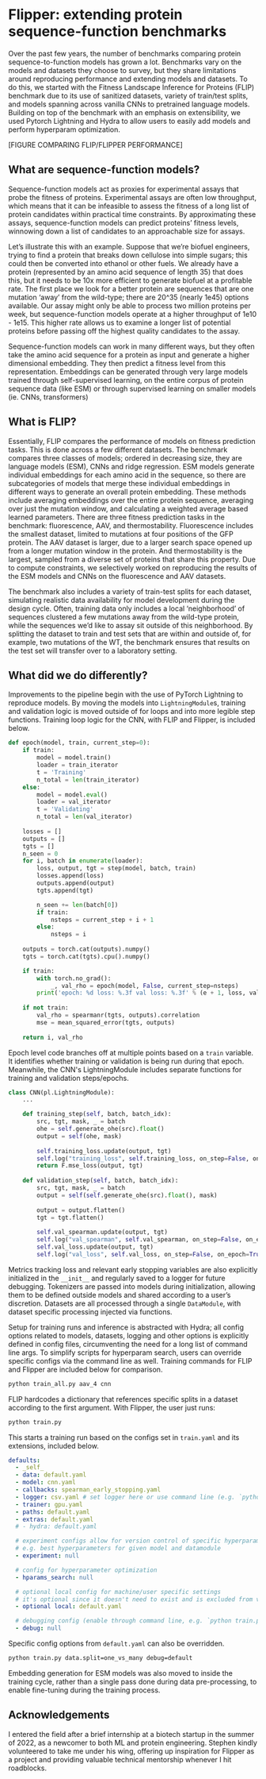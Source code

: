 # Flipper: extending protein sequence-function benchmarks

Over the past few years, the number of benchmarks comparing protein sequence-to-function models has grown a lot. Benchmarks vary on the models and datasets they choose to survey, but they share limitations around reproducing performance and extending models and datasets. To do this, we started with the Fitness Landscape Inference for Proteins (FLIP) benchmark due to its use of sanitized datasets, variety of train/test splits, and models spanning across vanilla CNNs to pretrained language models. Building on top of the benchmark with an emphasis on extensibility, we used Pytorch Lightning and Hydra to allow users to easily add models and perform hyperparam optimization.

[FIGURE COMPARING FLIP/FLIPPER PERFORMANCE]

## What are sequence-function models?
Sequence-function models act as proxies for experimental assays that probe the fitness of proteins. Experimental assays are often low throughput, which means that it can be infeasible to assess the fitness of a long list of protein candidates within practical time constraints. By approximating these assays, sequence-function models can predict proteins’ fitness levels, winnowing down a list of candidates to an approachable size for assays.

Let’s illustrate this with an example. Suppose that we’re biofuel engineers, trying to find a protein that breaks down cellulose into simple sugars; this could then be converted into ethanol or other fuels. We already have a protein (represented by an amino acid sequence of length 35) that does this, but it needs to be 10x more efficient to generate biofuel at a profitable rate. The first place we look for a better protein are sequences that are one mutation ‘away’ from the wild-type; there are 20^35 (nearly 1e45) options available. Our assay might only be able to process two million proteins per week, but sequence-function models operate at a higher throughput of 1e10 - 1e15. This higher rate allows us to examine a longer list of potential proteins before passing off the highest quality candidates to the assay.

Sequence-function models can work in many different ways, but they often take the amino acid sequence for a protein as input and generate a higher dimensional embedding. They then predict a fitness level from this representation. Embeddings can be generated through very large models trained through self-supervised learning, on the entire corpus of protein sequence data (like ESM) or through supervised learning on smaller models (ie. CNNs, transformers)

## What is FLIP?
Essentially, FLIP compares the performance of models on fitness prediction tasks. This is done across a few different datasets. The benchmark compares three classes of models; ordered in decreasing size, they are language models (ESM), CNNs and ridge regression. ESM models generate individual embeddings for each amino acid in the sequence, so there are subcategories of models that merge these individual embeddings in different ways to generate an overall protein embedding. These methods include averaging embeddings over the entire protein sequence, averaging over just the mutation window, and calculating a weighted average based learned parameters.
There are three fitness prediction tasks in the benchmark: fluorescence, AAV, and thermostability. Fluorescence includes the smallest dataset, limited to mutations at four positions of the GFP protein. The AAV dataset is larger, due to a larger search space opened up from a longer mutation window in the protein. And thermostability is the largest, sampled from a diverse set of proteins that share this property. Due to compute constraints, we selectively worked on reproducing the results of the ESM models and CNNs on the fluorescence and AAV datasets.

The benchmark also includes a variety of train-test splits for each dataset, simulating realistic data availability for model development during the design cycle. Often, training data only includes a local ‘neighborhood’ of sequences clustered a few mutations away from the wild-type protein, while the sequences we’d like to assay sit outside of this neighborhood. By splitting the dataset to train and test sets that are within and outside of, for example, two mutations of the WT, the benchmark ensures that results on the test set will transfer over to a laboratory setting.

## What did we do differently?
Improvements to the pipeline begin with the use of PyTorch Lightning to reproduce models. By moving the models into `LightningModule`s, training and validation logic is moved outside of for loops and into more legible step functions. Training loop logic for the CNN, with FLIP and Flipper, is included below.

```python
def epoch(model, train, current_step=0):
    if train:
        model = model.train()
        loader = train_iterator
        t = 'Training'
        n_total = len(train_iterator)
    else:
        model = model.eval()
        loader = val_iterator
        t = 'Validating'
        n_total = len(val_iterator) 
    
    losses = []
    outputs = []
    tgts = []
    n_seen = 0
    for i, batch in enumerate(loader):
        loss, output, tgt = step(model, batch, train)
        losses.append(loss)
        outputs.append(output)
        tgts.append(tgt)

        n_seen += len(batch[0])
        if train:
            nsteps = current_step + i + 1
        else:
            nsteps = i
        
    outputs = torch.cat(outputs).numpy()
    tgts = torch.cat(tgts).cpu().numpy()

    if train:
        with torch.no_grad():
            _, val_rho = epoch(model, False, current_step=nsteps)
        print('epoch: %d loss: %.3f val loss: %.3f' % (e + 1, loss, val_rho))
    
    if not train:
        val_rho = spearmanr(tgts, outputs).correlation
        mse = mean_squared_error(tgts, outputs)
        
    return i, val_rho
```

Epoch level code branches off at multiple points based on a `train` variable. It identifies whether training or validation is being run during that epoch. Meanwhile, the CNN's LightningModule includes separate functions for training and validation steps/epochs.

```python
class CNN(pl.LightningModule):
    ...

    def training_step(self, batch, batch_idx):
        src, tgt, mask, _ = batch
        ohe = self.generate_ohe(src).float()
        output = self(ohe, mask)
        
        self.training_loss.update(output, tgt)
        self.log("training_loss", self.training_loss, on_step=False, on_epoch=True)
        return F.mse_loss(output, tgt)
    
    def validation_step(self, batch, batch_idx):
        src, tgt, mask, _ = batch
        output = self(self.generate_ohe(src).float(), mask)
        
        output = output.flatten()
        tgt = tgt.flatten()
        
        self.val_spearman.update(output, tgt)
        self.log("val_spearman", self.val_spearman, on_step=False, on_epoch=True)
        self.val_loss.update(output, tgt)
        self.log("val_loss", self.val_loss, on_step=False, on_epoch=True)
```

Metrics tracking loss and relevant early stopping variables are also explicitly initialized in the `__init__` and regularly saved to a logger for future debugging. Tokenizers are passed into models during initialization, allowing them to be defined outside models and shared according to a user’s discretion. Datasets are all processed through a single `DataModule`, with dataset specific processing injected via functions.

Setup for training runs and inference is abstracted with Hydra; all config options related to models, datasets, logging and other options is explicitly defined in config files, circumventing the need for a long list of command line args. To simplify scripts for hyperparam search, users can override specific configs via the command line as well. Training commands for FLIP and Flipper are included below for comparison.

```bash
python train_all.py aav_4 cnn 
```

FLIP hardcodes a dictionary that references specific splits in a dataset according to the first argument. With Flipper, the user just runs:

```bash
python train.py
```

This starts a training run based on the configs set in `train.yaml` and its extensions, included below.

```yaml
defaults:
  - _self_
  - data: default.yaml
  - model: cnn.yaml
  - callbacks: spearman_early_stopping.yaml
  - logger: csv.yaml # set logger here or use command line (e.g. `python train.py logger=tensorboard`)
  - trainer: gpu.yaml
  - paths: default.yaml
  - extras: default.yaml
  # - hydra: default.yaml

  # experiment configs allow for version control of specific hyperparameters
  # e.g. best hyperparameters for given model and datamodule
  - experiment: null

  # config for hyperparameter optimization
  - hparams_search: null

  # optional local config for machine/user specific settings
  # it's optional since it doesn't need to exist and is excluded from version control
  - optional local: default.yaml

  # debugging config (enable through command line, e.g. `python train.py debug=default)
  - debug: null
```

Specific config options from `default.yaml` can also be overridden.

```bash
python train.py data.split=one_vs_many debug=default
```

Embedding generation for ESM models was also moved to inside the training cycle, rather than a single pass done during data pre-processing, to enable fine-tuning during the training process.

## Acknowledgements
I entered the field after a brief internship at a biotech startup in the summer of 2022, as a newcomer to both ML and protein engineering. Stephen kindly volunteered to take me under his wing, offering up inspiration for Flipper as a project and providing valuable technical mentorship whenever I hit roadblocks.
